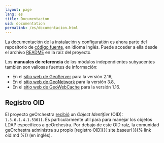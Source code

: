 ```yaml
---
layout: page
lang: es
title: Documentacion
uid: documentation
permalink: /es/documentacion.html
---
```


La documentación de la instalación y configuratión es ahora parte del repositorio de [código fuente](https://github.com/georchestra/georchestra/), en idioma Inglés.
Puede acceder a ella desde el archivo [README](https://github.com/georchestra/georchestra/blob/master/README.md) en la raíz del proyecto.

Los **manuales de referencia** de los módulos independientes subyacentes también son valiosas fuentes de información:

  * En el [sitio web de GeoServer](http://docs.geoserver.org/2.16.x/en/user/) para la versión 2.16,
  * En el [sitio web de GeoNetwork](https://www.geonetwork-opensource.org/manuals/3.8.x/en/) para la versión 3.8,
  * En el [sitio web de GeoWebCache](https://www.geowebcache.org/docs/current/index.html) para la versión 1.16.

## Registro OID

El proyecto geOrchestra [recibió](https://www.iana.org/assignments/enterprise-numbers/enterprise-numbers)
un *Object Identifier* (OID): `1.3.6.1.4.1.53611`. Es particularmente util para
para manejar los objetos LDAP específicos a geOrchestra. Por debajo de este OID
raíz, la comunidad geOrchestra administra su propio
[registro OID]({{ site.baseurl }}{% link oid.md %}) (en inglés).
